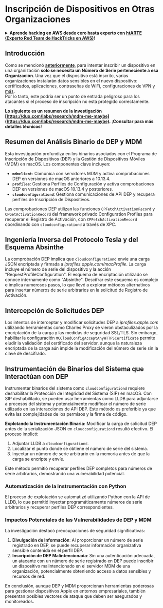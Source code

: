 # Inscripción de Dispositivos en Otras Organizaciones

<details>

<summary><strong>Aprende hacking en AWS desde cero hasta experto con</strong> <a href="https://training.hacktricks.xyz/courses/arte"><strong>htARTE (Experto Red Team de HackTricks en AWS)</strong></a><strong>!</strong></summary>

Otras formas de apoyar a HackTricks:

* Si deseas ver tu **empresa anunciada en HackTricks** o **descargar HackTricks en PDF** ¡Consulta los [**PLANES DE SUSCRIPCIÓN**](https://github.com/sponsors/carlospolop)!
* Obtén la [**merchandising oficial de PEASS & HackTricks**](https://peass.creator-spring.com)
* Descubre [**La Familia PEASS**](https://opensea.io/collection/the-peass-family), nuestra colección exclusiva de [**NFTs**](https://opensea.io/collection/the-peass-family)
* **Únete al** 💬 [**grupo de Discord**](https://discord.gg/hRep4RUj7f) o al [**grupo de telegram**](https://t.me/peass) o **sígueme** en **Twitter** 🐦 [**@carlospolopm**](https://twitter.com/carlospolopm)**.**
* **Comparte tus trucos de hacking enviando PRs a los repositorios de** [**HackTricks**](https://github.com/carlospolop/hacktricks) y [**HackTricks Cloud**](https://github.com/carlospolop/hacktricks-cloud).

</details>

## Introducción

Como se mencionó [**anteriormente**](./#what-is-mdm-mobile-device-management), para intentar inscribir un dispositivo en una organización **solo se necesita un Número de Serie perteneciente a esa Organización**. Una vez que el dispositivo está inscrito, varias organizaciones instalarán datos sensibles en el nuevo dispositivo: certificados, aplicaciones, contraseñas de WiFi, configuraciones de VPN [y más](https://developer.apple.com/enterprise/documentation/Configuration-Profile-Reference.pdf).\
Por lo tanto, este podría ser un punto de entrada peligroso para los atacantes si el proceso de inscripción no está protegido correctamente.

**Lo siguiente es un resumen de la investigación [https://duo.com/labs/research/mdm-me-maybe](https://duo.com/labs/research/mdm-me-maybe). ¡Consultar para más detalles técnicos!**

## Resumen del Análisis Binario de DEP y MDM

Esta investigación profundiza en los binarios asociados con el Programa de Inscripción de Dispositivos (DEP) y la Gestión de Dispositivos Móviles (MDM) en macOS. Los componentes clave incluyen:

- **`mdmclient`**: Comunica con servidores MDM y activa comprobaciones DEP en versiones de macOS anteriores a 10.13.4.
- **`profiles`**: Gestiona Perfiles de Configuración y activa comprobaciones DEP en versiones de macOS 10.13.4 y posteriores.
- **`cloudconfigurationd`**: Gestiona comunicaciones de API DEP y recupera perfiles de Inscripción de Dispositivos.

Las comprobaciones DEP utilizan las funciones `CPFetchActivationRecord` y `CPGetActivationRecord` del framework privado Configuration Profiles para recuperar el Registro de Activación, con `CPFetchActivationRecord` coordinando con `cloudconfigurationd` a través de XPC.

## Ingeniería Inversa del Protocolo Tesla y del Esquema Absinthe

La comprobación DEP implica que `cloudconfigurationd` envíe una carga JSON encriptada y firmada a _iprofiles.apple.com/macProfile_. La carga incluye el número de serie del dispositivo y la acción "RequestProfileConfiguration". El esquema de encriptación utilizado se conoce internamente como "Absinthe". Descifrar este esquema es complejo e implica numerosos pasos, lo que llevó a explorar métodos alternativos para insertar números de serie arbitrarios en la solicitud de Registro de Activación.

## Intercepción de Solicitudes DEP

Los intentos de interceptar y modificar solicitudes DEP a _iprofiles.apple.com_ utilizando herramientas como Charles Proxy se vieron obstaculizados por la encriptación de la carga y las medidas de seguridad SSL/TLS. Sin embargo, habilitar la configuración `MCCloudConfigAcceptAnyHTTPSCertificate` permite eludir la validación del certificado del servidor, aunque la naturaleza encriptada de la carga aún impide la modificación del número de serie sin la clave de descifrado.

## Instrumentación de Binarios del Sistema que Interactúan con DEP

Instrumentar binarios del sistema como `cloudconfigurationd` requiere deshabilitar la Protección de Integridad del Sistema (SIP) en macOS. Con SIP deshabilitado, se pueden usar herramientas como LLDB para adjuntarse a procesos del sistema y potencialmente modificar el número de serie utilizado en las interacciones de API DEP. Este método es preferible ya que evita las complejidades de los permisos y la firma de código.

**Explotando la Instrumentación Binaria:**
Modificar la carga de solicitud DEP antes de la serialización JSON en `cloudconfigurationd` resultó efectivo. El proceso implicó:

1. Adjuntar LLDB a `cloudconfigurationd`.
2. Localizar el punto donde se obtiene el número de serie del sistema.
3. Inyectar un número de serie arbitrario en la memoria antes de que la carga se encripte y envíe.

Este método permitió recuperar perfiles DEP completos para números de serie arbitrarios, demostrando una vulnerabilidad potencial.

### Automatización de la Instrumentación con Python

El proceso de explotación se automatizó utilizando Python con la API de LLDB, lo que permitió inyectar programáticamente números de serie arbitrarios y recuperar perfiles DEP correspondientes.

### Impactos Potenciales de las Vulnerabilidades de DEP y MDM

La investigación destacó preocupaciones de seguridad significativas:

1. **Divulgación de Información**: Al proporcionar un número de serie registrado en DEP, se puede recuperar información organizativa sensible contenida en el perfil DEP.
2. **Inscripción de DEP Malintencionada**: Sin una autenticación adecuada, un atacante con un número de serie registrado en DEP puede inscribir un dispositivo malintencionado en el servidor MDM de una organización, potencialmente obteniendo acceso a datos sensibles y recursos de red.

En conclusión, aunque DEP y MDM proporcionan herramientas poderosas para gestionar dispositivos Apple en entornos empresariales, también presentan posibles vectores de ataque que deben ser asegurados y monitoreados.
